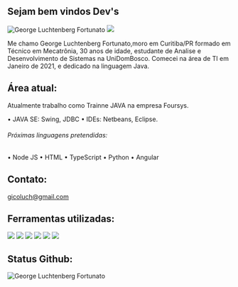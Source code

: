 ## Sejam bem vindos Dev's


<img src="https://komarev.com/ghpvc/?username=GeorgeLuch&label=Profile%20views&color=0e75b6&style=social" alt="George Luchtenberg Fortunato" />

<a href="https://www.linkedin.com/in/george-luchtenberg-fortunato-bb66a170/">
<img src="https://img.shields.io/badge/LinkedIn-0077B5?style=flat-square&logo=linkedin&logoColor=white"/>
</a>


Me chamo George Luchtenberg Fortunato,moro em Curitiba/PR formado em Técnico em Mecatrônia, 30 anos de idade, estudante de Analise e Desenvolvimento de Sistemas na UniDomBosco.
Comecei na área de TI em Janeiro de 2021, e dedicado na linguagem Java.



## Área atual:
Atualmente trabalho como Trainne JAVA na empresa Foursys.

• JAVA SE: Swing, JDBC
• IDEs: Netbeans, Eclipse.

###### Próximas linguagens pretendidas:
• Node JS
• HTML
• TypeScript
• Python
• Angular

## Contato:
gicoluch@gmail.com




## Ferramentas utilizadas:
<a href=""><img src="https://www.vectorlogo.zone/logos/discordapp/discordapp-ar21.svg"/></a>
<a href=""><img src="https://www.vectorlogo.zone/logos/github/github-ar21.svg"/></a>
<a href=""><img src="https://www.vectorlogo.zone/logos/java/java-horizontal.svg"/></a>
<a href=""><img src="https://www.vectorlogo.zone/logos/eclipse/eclipse-ar21.svg"/></a>
<a href=""><img src="https://www.vectorlogo.zone/logos/mysql/mysql-ar21.svg"/></a>
<a href=""><img src="https://www.vectorlogo.zone/logos/microsoft/microsoft-ar21.svg"/></a>
 ## Status Github:
 <img align="center" src="https://github-readme-stats.vercel.app/api?username=GeorgeLuch&show_icons=true&locale=en" alt="George Luchtenberg Fortunato" />